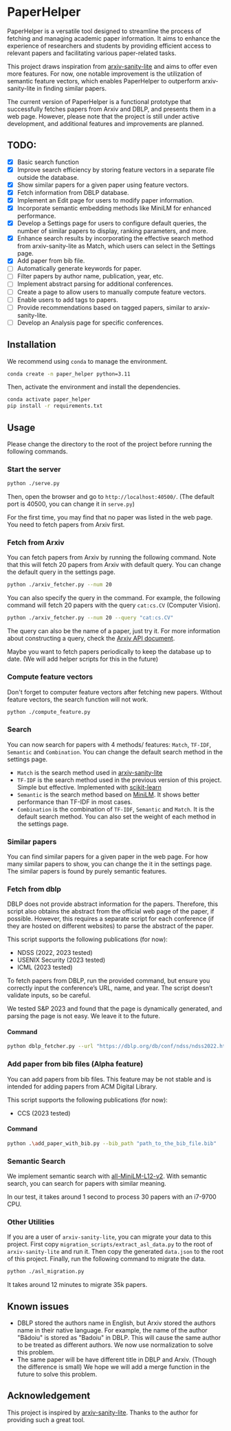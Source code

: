 # PaperHelper

PaperHelper is a versatile tool designed to streamline the process of fetching and managing academic paper information. It aims to enhance the experience of researchers and students by providing efficient access to relevant papers and facilitating various paper-related tasks.

This project draws inspiration from [arxiv-sanity-lite](https://github.com/karpathy/arxiv-sanity-lite) and aims to offer even more features. For now, one notable improvement is the utilization of semantic feature vectors, which enables PaperHelper to outperform arxiv-sanity-lite in finding similar papers.

The current version of PaperHelper is a functional prototype that successfully fetches papers from Arxiv and DBLP, and presents them in a web page. However, please note that the project is still under active development, and additional features and improvements are planned.

## TODO:

- [x] Basic search function
- [x] Improve search efficiency by storing feature vectors in a separate file outside the database.
- [x] Show similar papers for a given paper using feature vectors.
- [x] Fetch information from DBLP database.
- [x] Implement an Edit page for users to modify paper information.
- [x] Incorporate semantic embedding methods like MiniLM for enhanced performance.
- [x] Develop a Settings page for users to configure default queries, the number of similar papers to display, ranking parameters, and more.
- [x] Enhance search results by incorporating the effective search method from arxiv-sanity-lite as Match, which users can select in the Settings page.
- [x] Add paper from bib file.
- [ ] Automatically generate keywords for paper.
- [ ] Filter papers by author name, publication, year, etc.
- [ ] Implement abstract parsing for additional conferences.
- [ ] Create a page to allow users to manually compute feature vectors.
- [ ] Enable users to add tags to papers.
- [ ] Provide recommendations based on tagged papers, similar to arxiv-sanity-lite.
- [ ] Develop an Analysis page for specific conferences.

## Installation

We recommend using `conda` to manage the environment. 

```bash
conda create -n paper_helper python=3.11
```

Then, activate the environment and install the dependencies.

```bash
conda activate paper_helper
pip install -r requirements.txt
```


## Usage

Please change the directory to the root of the project before running the following commands.

### Start the server

```bash
python ./serve.py
```

Then, open the browser and go to `http://localhost:40500/`. (The default port is 40500, you can change it in `serve.py`)

For the first time, you may find that no paper was listed in the web page. You need to fetch papers from Arxiv first.

### Fetch from Arxiv

You can fetch papers from Arxiv by running the following command. Note that this will fetch 20 papers from Arxiv with default query. You can change the default query in the settings page.

```bash
python ./arxiv_fetcher.py --num 20 
```

You can also specify the query in the command. For example, the following command will fetch 20 papers with the query `cat:cs.CV` (Computer Vision).

```bash
python ./arxiv_fetcher.py --num 20 --query "cat:cs.CV"
```

The query can also be the name of a paper, just try it. For more information about constructing a query, check the [Arxiv API document](https://arxiv.org/help/api/user-manual#query_details).

Maybe you want to fetch papers periodically to keep the database up to date. (We will add helper scripts for this in the future)

### Compute feature vectors

Don't forget to computer feature vectors after fetching new papers. Without feature vectors, the search function will not work.

```bash
python ./compute_feature.py
```

### Search

You can now search for papers with 4 methods/ features: `Match`, `TF-IDF`, `Semantic` and `Combination`. You can change the default search method in the settings page. 

- `Match` is the search method used in [arxiv-sanity-lite](https://github.com/karpathy/arxiv-sanity-lite/blob/master/serve.py#L172C5-L172C16)
- `TF-IDF` is the search method used in the previous version of this project. Simple but effective. Implemented with [scikit-learn](https://scikit-learn.org/stable/modules/generated/sklearn.feature_extraction.text.TfidfVectorizer.html)
- `Semantic` is the search method based on [MiniLM](https://huggingface.co/sentence-transformers/all-MiniLM-L12-v2). It shows better performance than TF-IDF in most cases.
- `Combination` is the combination of `TF-IDF`, `Semantic` and `Match`. It is the default search method. You can also set the weight of each method in the settings page.

### Similar papers

You can find similar papers for a given paper in the web page. For how many similar papers to show, you can change the it in the settings page.  The similar papers is found by purely semantic features.

### Fetch from dblp

DBLP does not provide abstract information for the papers. Therefore, this script also obtains the abstract from the official web page of the paper, if possible. However, this requires a separate script for each conference (if they are hosted on different websites) to parse the abstract of the paper.

This script supports the following publications (for now):

- NDSS (2022, 2023 tested)
- USENIX Security (2023 tested)
- ICML (2023 tested)

To fetch papers from DBLP, run the provided command, but ensure you correctly input the conference’s URL, name, and year. The script doesn’t validate inputs, so be careful.

We tested S&P 2023 and found that the page is dynamically generated, and parsing the page is not easy. We leave it to the future.

#### Command

```bash 
python dblp_fetcher.py --url "https://dblp.org/db/conf/ndss/ndss2022.html" --name "NDSS" --year "2022"
```

### Add paper from bib files (Alpha feature)

You can add papers from bib files. This feature may be not stable and is intended for adding papers from ACM Digital Library.  

This script supports the following publications (for now):

- CCS (2023 tested)

#### Command

```bash
python .\add_paper_with_bib.py --bib_path "path_to_the_bib_file.bib"
```

### Semantic Search

We implement semantic search with [all-MiniLM-L12-v2](https://huggingface.co/sentence-transformers/all-MiniLM-L12-v2). With semantic search, you can search for papers with similar meaning. 

In our test, it takes around 1 second to process 30 papers with an i7-9700 CPU.

### Other Utilities

If you are a user of `arxiv-sanity-lite`, you can migrate your data to this project. First copy `migration_scripts/extract_asl_data.py` to the root of `arxiv-sanity-lite` and run it. Then copy the generated `data.json` to the root of this project. Finally, run the following command to migrate the data.

```bash
python ./asl_migration.py
```

It takes around 12 minutes to migrate 35k papers.

## Known issues

- DBLP stored the authors name in English, but Arxiv stored the authors name in their native language. For example, the name of the author "Bădoiu" is stored as "Badoiu" in DBLP. This will cause the same author to be treated as different authors. We now use normalization to solve this problem. 
- The same paper will be have different title in DBLP and Arxiv. (Though the difference is small) We hope we will add a merge function in the future to solve this problem.

## Acknowledgement

This project is inspired by [arxiv-sanity-lite](https://github.com/karpathy/arxiv-sanity-lite). Thanks to the author for providing such a great tool.
